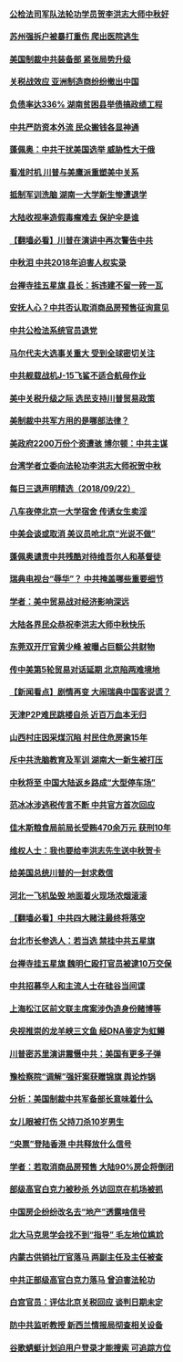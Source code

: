 #### [公检法司军队法轮功学员贺李洪志大师中秋好](../pages/nsc413/n10735659.md) 

#### [苏州强拆户被暴打重伤 爬出医院逃生](../pages/nsc413/n10735714.md) 

#### [美国制裁中共装备部 紧张局势升级](../pages/nsc413/n10735583.md) 

#### [关税战效应 亚洲制造商纷纷撤出中国](../pages/nsc413/n10735692.md) 

#### [负债率达336% 湖南贫困县举债搞政绩工程](../pages/nsc413/n10735656.md) 

#### [中共严防资本外流 民众搬钱各显神通](../pages/nsc413/n10735670.md) 

#### [蓬佩奥：中共干扰美国选举 威胁性大于俄](../pages/nsc413/n10735646.md) 

#### [看准时机 川普与美鹰派重塑美中关系](../pages/nsc413/n10735609.md) 

#### [抵制军训洗脑 湖南一大学新生惨遭退学](../pages/nsc413/n10735570.md) 

#### [大陆收视率造假毒瘤难去 保护伞是谁](../pages/nsc413/n10734512.md) 

#### [【翻墙必看】川普在演讲中再次警告中共](../pages/nsc413/n10734228.md) 

#### [中秋泪 中共2018年迫害人权实录](../pages/nsc413/n10731220.md) 

#### [台禅寺挂五星旗 县长：拆违建不留一砖一瓦](../pages/nsc413/n10735098.md) 

#### [安抚人心？中共否认取消商品房预售征询意见](../pages/nsc413/n10734808.md) 

#### [中共公检法系统官员退党](../pages/nsc413/n10733199.md) 

#### [马尔代夫大选事关重大 受到全球密切关注](../pages/nsc413/n10735030.md) 

#### [中共舰载战机J-15飞鲨不适合航母作业](../pages/nsc413/n10731804.md) 

#### [美中关税升级之际 选民支持川普贸易政策](../pages/nsc413/n10734461.md) 

#### [美制裁中共军方用的是哪部法律？](../pages/nsc413/n10734670.md) 

#### [美政府2200万份个资遭骇 博尔顿：中共主谋](../pages/nsc413/n10734853.md) 

#### [台湾学者立委向法轮功李洪志大师祝贺中秋](../pages/nsc413/n10734532.md) 

#### [每日三退声明精选（2018/09/22）](../pages/nsc413/n10734691.md) 

#### [八车夜停北京一大学宿舍 传诱女生卖淫](../pages/nsc413/n10734287.md) 

#### [中美会谈或取消 美议员呛北京“光说不做”](../pages/nsc413/n10734476.md) 

#### [蓬佩奥谴责中共残酷对待维吾尔人和基督徒](../pages/nsc413/n10734347.md) 

#### [瑞典电视台“辱华”？ 中共掩盖哪些重要细节](../pages/nsc413/n10734346.md) 

#### [学者：美中贸易战对经济影响深远](../pages/nsc413/n10733299.md) 

#### [大陆各界民众恭祝李洪志大师中秋快乐](../pages/nsc413/n10733193.md) 

#### [东莞双开厅官黄少峰 被曝占巨额公共财物](../pages/nsc413/n10734108.md) 

#### [传中美第5轮贸易对话延期 北京陷两难境地](../pages/nsc413/n10733502.md) 

#### [【新闻看点】剧情再变 大闹瑞典中国客说谎？](../pages/nsc413/n10733960.md) 

#### [天津P2P难民跳楼自杀 近百万血本无归](../pages/nsc413/n10733397.md) 

#### [山西村庄因采煤沉陷 村民住危房逾15年](../pages/nsc413/n10734036.md) 

#### [斥中共洗脑教育及军训 湖南大一新生被打压](../pages/nsc413/n10733764.md) 

#### [中秋将至 中国大陆返乡路成“大型停车场”](../pages/nsc413/n10733773.md) 

#### [范冰冰涉逃税传言不断 中共官方首次回应](../pages/nsc413/n10733482.md) 

#### [佳木斯粮食局前局长受贿470余万元 获刑10年](../pages/nsc413/n10733268.md) 

#### [维权人士：我也要给李洪志先生送中秋贺卡](../pages/nsc413/n10733395.md) 

#### [给美国总统川普的一封求救信](../pages/nsc413/n10733329.md) 

#### [河北一飞机坠毁 地面着火现场浓烟滚滚](../pages/nsc413/n10733386.md) 

#### [【翻墙必看】中共四大赌注最终将落空](../pages/nsc413/n10732639.md) 

#### [台北市长参选人：若当选 禁挂中共五星旗](../pages/nsc413/n10733320.md) 

#### [台禅寺挂五星旗 魏明仁殴打官员被逮10万交保](../pages/nsc413/n10733254.md) 

#### [中共招募华人和主流人士在硅谷当间谍](../pages/nsc413/n10731435.md) 

#### [上海松江区前文联主席案涉伪造身份赌博等](../pages/nsc413/n10733156.md) 

#### [央视推崇的龙羊峡三文鱼 经DNA鉴定为虹鳟](../pages/nsc413/n10733165.md) 

#### [川普密苏里演讲震慑中共：美国有更多子弹](../pages/nsc413/n10733230.md) 

#### [豫检察院“调解”强奸案获赠锦旗 舆论炸锅](../pages/nsc413/n10732273.md) 

#### [分析：美国制裁中共军备部长意味着什么](../pages/nsc413/n10733112.md) 

#### [女儿眼被打伤 父持刀杀10岁男生](../pages/nsc413/n10731667.md) 

#### [“央票”登陆香港 中共释放什么信号](../pages/nsc413/n10732530.md) 

#### [学者：若取消商品房预售 大陆90%房企将倒闭](../pages/nsc413/n10732522.md) 

#### [部级高官白克力被秒杀 外访回京在机场被抓](../pages/nsc413/n10732691.md) 

#### [中国房企纷纷改名去“地产”透露啥信号](../pages/nsc413/n10731822.md) 

#### [北大马克思学会找不到“指导” 毛左地位尴尬](../pages/nsc413/n10732368.md) 

#### [内蒙古供销社厅官落马 两副主任及主任被查](../pages/nsc413/n10732448.md) 

#### [中共正部级高官白克力落马 曾迫害法轮功](../pages/nsc413/n10732219.md) 

#### [白宫官员：评估北京关税回应 谈判日期未定](../pages/nsc413/n10732299.md) 

#### [防中共监听教授 新西兰情报局彻查相关设备](../pages/nsc413/n10732431.md) 

#### [谷歌蜻蜓计划迫用户登录才能搜索 可追踪方位](../pages/nsc413/n10732263.md) 

